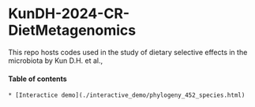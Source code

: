 # KunDH-2024-CR-DietMetagenomics
This repo hosts codes used in the study of dietary selective effects in the microbiota by Kun D.H. et al.,


#### Table of contents

    * [Interactice demo](./interactive_demo/phylogeny_452_species.html)
 
